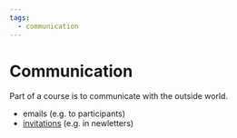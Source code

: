 ```yaml
---
tags:
  - communication
---
```


# Communication

Part of a course is to communicate with the outside world.

- emails (e.g. to participants)
- [invitations](invitations.md) (e.g. in newletters)

